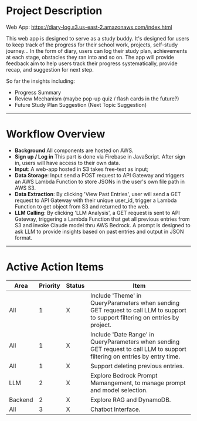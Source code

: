 # Project Description
Web App: https://diary-log.s3.us-east-2.amazonaws.com/index.html

This web app is designed to serve as a study buddy. It's designed for users to keep track of the progress for their school work, projects, self-study journey...
In the form of diary, users can log their study plan, achievements at each stage, obstacles they ran into and so on. The app will provide feedback aim to help users track their progress systematically, provide recap, and suggestion for next step.

So far the insights including:
  -   Progress Summary
  -   Review Mechanism (maybe pop-up quiz / flash cards in the future?)
  -   Future Study Plan Suggestion (Next Topic Suggestion)
---
    
# Workflow Overview
  - **Background** All components are hosted on AWS.
  - **Sign up / Log in** This part is done via Firebase in JavaScript. After sign in, users will have access to their own data.
  - **Input**: A web-app hosted in S3 takes free-text as input;
  - **Data Storage**: Input send a POST request to API Gateway and triggers an AWS Lambda Function to store JSONs in the user's own file path in AWS S3.
  - **Data Extraction**: By clicking 'View Past Entries', user will send a GET request to API Gateway with their unique user_id, trigger a Lambda Function to get object from S3 and returned to the web.
  - **LLM Calling**: By clicking 'LLM Analysis', a GET request is sent to API Gateway, triggering a Lambda Function that get all previous entries from S3 and invoke Claude model thru AWS Bedrock. A prompt is designed to ask LLM to provide insights based on past entries and output in JSON format.

---
# Active Action Items
| Area | Priority | Status | Item |
| ----------- | ----------- | ----------- | ----------- |
| All | 1 | X | Include 'Theme' in QueryParameters when sending GET request to call LLM to support to support filtering on entries by project. |
| All | 1 | X | Include 'Date Range' in QueryParameters when sending GET request to call LLM to support filtering on entries by entry time. |
| All | 1 | X | Support deleting previous entries. |
| LLM | 2 | X | Explore Bedrock Prompt Mamangement, to manage prompt and model selection. |
| Backend | 2 | X | Explore RAG and DynamoDB. |
| All | 3 | X | Chatbot Interface. |
